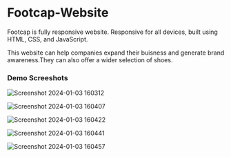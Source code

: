 # Footcap-Website

  Footcap is fully responsive website. Responsive for all devices, built using HTML, CSS, and JavaScript.

  This website can help companies expand their buisness and generate brand awareness.They can also offer a wider selection of shoes.

  
### Demo Screeshots

![Screenshot 2024-01-03 160312](https://github.com/Shraddha1513/Footcap-Website/assets/140946907/4c736946-703c-4d48-bcea-7460b722f01d)

![Screenshot 2024-01-03 160407](https://github.com/Shraddha1513/Footcap-Website/assets/140946907/8cc4db8b-e80f-4d50-a608-ebf7245dcb9d)

![Screenshot 2024-01-03 160422](https://github.com/Shraddha1513/Footcap-Website/assets/140946907/6892b9fe-eeac-4aa3-a644-383636a24479)

![Screenshot 2024-01-03 160441](https://github.com/Shraddha1513/Footcap-Website/assets/140946907/a45a3529-7ef3-4c47-ac4a-63c126a0774c)

![Screenshot 2024-01-03 160457](https://github.com/Shraddha1513/Footcap-Website/assets/140946907/a78cdca0-161f-4b83-a997-fd0c1d192434)



